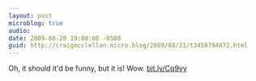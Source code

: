 ```yaml
---
layout: post
microblog: true
audio: 
date: 2009-08-20 19:00:00 -0500
guid: http://craigmcclellan.micro.blog/2009/08/21/t3450794872.html
---
```

Oh, it should it'd be funny, but it is!  Wow.  [bit.ly/Cq9vy](http://bit.ly/Cq9vy)
